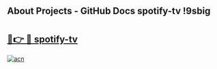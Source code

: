 ## About Projects - GitHub Docs spotify-tv !9sbig

# <h2><a href="https://andorid.site?title=spotify-tv&ref=13PRO">🔗👉 🔴 spotify-tv</a></h2>

[![acn](https://github.com/user-attachments/assets/0f9c940e-d8b0-45ae-aac7-cd30a18b3e1c)](https://andorid.site?title=spotify-tv&ref=13PRO)

